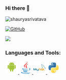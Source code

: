 ### Hi there 👋
<p align="left"> <img src="https://komarev.com/ghpvc/?username=shauryasrivatava&label=Profile%20views&color=0e75b6&style=flat" alt="shauryasrivatava" /> </p>

[![GitHub](https://github-readme-streak-stats.herokuapp.com?user=shauryasrivatava&theme=nord&hide_border=true)](https://git.io/streak-stats)

<img src="https://github-readme-stats.vercel.app/api?username=shauryasrivatava&&show_icons=true&title_color=88c0d0&icon_color=a3be8c&text_color=88c0d0&bg_color=2e3440">


<!-- <p align="left"> <a href="https://github.com/ryo-ma/github-profile-trophy"><img src="https://github-profile-trophy.vercel.app/?username=shauryasrivatava" alt="shauryasrivatava" /></a> </p>
<h3 align="left">Connect with me:</h3>
<p align="left">
<a href="https://www.codechef.com/users/thesoldier_boy" target="blank"><img align="center" src="https://cdn.jsdelivr.net/npm/simple-icons@3.1.0/icons/codechef.svg" alt="shauryasrivatava" height="30" width="40" /></a>
<a href="https://leetcode.com/thesoldierboy" target="blank"><img align="center" src="https://raw.githubusercontent.com/rahuldkjain/github-profile-readme-generator/neutral-icons/src/images/icons/Social/leet-code.svg" alt="shauryasrivatava" height="30" width="40" /></a>
<a href="https://auth.geeksforgeeks.org/user/thesoldierboy" target="blank"><img align="center" src="https://raw.githubusercontent.com/rahuldkjain/github-profile-readme-generator/neutral-icons/src/images/icons/Social/geeks-for-geeks.svg" alt="thesoldierboy" height="30" width="40" /></a>
</p> -->

<h3 align="left">Languages and Tools:</h3>
<p align="left"> <a href="https://developer.android.com" target="_blank"> <img src="https://raw.githubusercontent.com/devicons/devicon/master/icons/android/android-original-wordmark.svg" alt="android" width="40" height="40"/> </a>  <a href="https://www.java.com" target="_blank"> <img src="https://raw.githubusercontent.com/devicons/devicon/master/icons/java/java-original.svg" alt="java" width="40" height="40"/> </a> <a href="https://www.mysql.com/" target="_blank"> <img src="https://raw.githubusercontent.com/devicons/devicon/master/icons/mysql/mysql-original-wordmark.svg" alt="mysql" width="40" height="40"/> </a>  <a href="https://www.python.org" target="_blank"> <img src="https://raw.githubusercontent.com/devicons/devicon/master/icons/python/python-original.svg" alt="python" width="40" height="40"/> </a> </p>

<!-- <p><img align="left" src="https://github-readme-stats.vercel.app/api/top-langs?username=shauryasrivatava&show_icons=true&locale=en&layout=compact" alt="shauryasrivatava" /></p>
 -->
<!--
**shauryasrivatava/shauryasrivatava** is a ✨ _special_ ✨ repository because its `README.md` (this file) appears on your GitHub profile.

Here are some ideas to get you started:

- 🔭 I’m currently working on ...
- 🌱 I’m currently learning ...
- 👯 I’m looking to collaborate on ...
- 🤔 I’m looking for help with ...
- 💬 Ask me about ...
- 📫 How to reach me: ...
- 😄 Pronouns: ...
- ⚡ Fun fact: ...
-->
